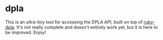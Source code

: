 dpla
====

This is an ultra-tiny tool for accessing the DPLA API, built on top of [ruby-dpla](https://github.com/mistydemeo/ruby-dpla). It's not really complete and doesn't entirely work yet, but it is here to be improved. Enjoy!
